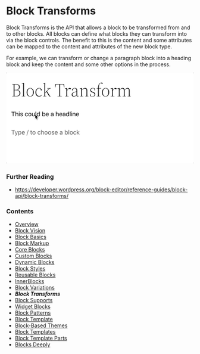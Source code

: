# Block Transforms

Block Transforms is the API that allows a block to be transformed from and to other blocks. All blocks can define what blocks they can transform into via the block controls. The benefit to this is the content and some attributes can be mapped to the content and attributes of the new block type.

For example, we can transform or change a paragraph block into a heading block and keep the content and some other options in the process.

![block transform demo](images/block-transform.gif)

### Further Reading
- https://developer.wordpress.org/block-editor/reference-guides/block-api/block-transforms/ 

### Contents
- [Overview](01-overview.md)
- [Block Vision](02-block-vision.md)
- [Block Basics](03-block-basics.md)
- [Block Markup](04-block-markup.md)
- [Core Blocks](05-core-blocks.md)
- [Custom Blocks](06-custom-blocks.md)
- [Dynamic Blocks](07-dynamic-blocks.md)
- [Block Styles](08-block-styles.md)
- [Reusable Blocks](09-reusable-blocks.md)
- [InnerBlocks](10-innerblocks.md)
- [Block Variations](11-block-variations.md)
- ***Block Transforms***
- [Block Supports](13-block-supports.md)
- [Widget Blocks](14-widget-blocks.md)
- [Block Patterns](15-block-patterns.md)
- [Block Template](16-block-template.md)
- [Block-Based Themes](17-block-based-themes.md)
- [Block Templates](18-block-templates.md)
- [Block Template Parts](19-block-template-parts.md)
- [Blocks Deeply](20-blocks-deeply.md)